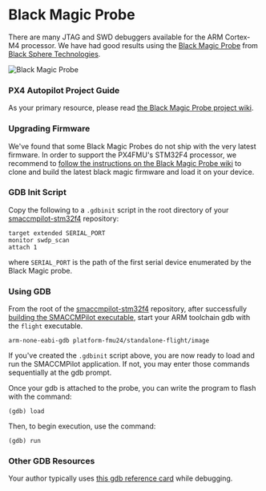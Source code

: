 # Black Magic Probe

There are many JTAG and SWD debuggers available for the ARM Cortex-M4
processor. We have had good results using the [Black Magic Probe][bmprobe]
from [Black Sphere Technologies][blacksphere].

![Black Magic Probe](../images/blackmagic.jpg)

### PX4 Autopilot Project Guide

As your primary resource, please read [the Black Magic Probe project wiki][guide].

### Upgrading Firmware

We've found that some Black Magic Probes do not ship with the very latest
firmware. In order to support the PX4FMU's STM32F4 processor, we recommend to [follow the instructions on the Black Magic Probe wiki][guide] to clone
and build the latest black magic firmware and load it on your device.

### GDB Init Script

Copy the following to a `.gdbinit` script in the root directory of your
[smaccmpilot-stm32f4][] repository:

```
target extended SERIAL_PORT
monitor swdp_scan
attach 1
```

where `SERIAL_PORT` is the path of the first serial device enumerated by the
Black Magic probe.

### Using GDB

From the root of the [smaccmpilot-stm32f4][] repository, after successfully
[building the SMACCMPilot executable](../software/build.html),
start your ARM toolchain gdb with the `flight` executable.

```
arm-none-eabi-gdb platform-fmu24/standalone-flight/image

```

If you've created the `.gdbinit` script above, you are now ready to load and
run the SMACCMPilot application. If not, you may enter those commands
sequentially at the gdb prompt.

Once your gdb is attached to the probe, you can write the program to flash
with the command:

```
(gdb) load
```

Then, to begin execution, use the command:

```
(gdb) run
```

### Other GDB Resources

Your author typically uses [this gdb reference
card](http://www.cs.berkeley.edu/~mavam/teaching/cs161-sp11/gdb-refcard.pdf)
while debugging.


[bmprobe]: https://github.com/blacksphere/blackmagic
[blacksphere]: http://www.blacksphere.co.nz/main/index.php
[smaccmpilot-stm32f4]: https://github.com/GaloisInc/smaccmpilot-stm32f4
[guide]: https://github.com/blacksphere/blackmagic/wiki
